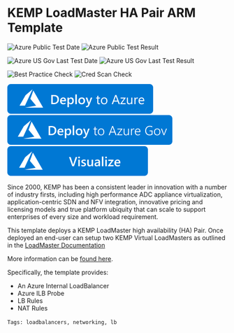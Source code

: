 # KEMP LoadMaster HA Pair ARM Template

![Azure Public Test Date](https://azurequickstartsservice.blob.core.windows.net/badges/kemp-loadmaster-ha-pair/PublicLastTestDate.svg)
![Azure Public Test Result](https://azurequickstartsservice.blob.core.windows.net/badges/kemp-loadmaster-ha-pair/PublicDeployment.svg)

![Azure US Gov Last Test Date](https://azurequickstartsservice.blob.core.windows.net/badges/kemp-loadmaster-ha-pair/FairfaxLastTestDate.svg)
![Azure US Gov Last Test Result](https://azurequickstartsservice.blob.core.windows.net/badges/kemp-loadmaster-ha-pair/FairfaxDeployment.svg)

![Best Practice Check](https://azurequickstartsservice.blob.core.windows.net/badges/kemp-loadmaster-ha-pair/BestPracticeResult.svg)
![Cred Scan Check](https://azurequickstartsservice.blob.core.windows.net/badges/kemp-loadmaster-ha-pair/CredScanResult.svg)

[![Deploy To Azure](https://raw.githubusercontent.com/Azure/azure-quickstart-templates/master/1-CONTRIBUTION-GUIDE/images/deploytoazure.svg?sanitize=true)]("https://portal.azure.com/#create/Microsoft.Template/uri/https%3A%2F%2Fraw.githubusercontent.com%2FAzure%2Fazure-quickstart-templates%2Fmaster%2F---%2Fazuredeploy.json")  [![Deploy To Azure US Gov](https://raw.githubusercontent.com/Azure/azure-quickstart-templates/master/1-CONTRIBUTION-GUIDE/images/deploytoazuregov.svg?sanitize=true)]("https://portal.azure.us/#create/Microsoft.Template/uri/https%3A%2F%2Fraw.githubusercontent.com%2FAzure%2Fazure-quickstart-templates%2Fmaster%2F---%2Fazuredeploy.json")  [![Visualize](https://raw.githubusercontent.com/Azure/azure-quickstart-templates/master/1-CONTRIBUTION-GUIDE/images/visualizebutton.svg?sanitize=true)]("http://armviz.io/#/?load=https%3A%2F%2Fraw.githubusercontent.com%2FAzure%2Fazure-quickstart-templates%2Fmaster%2F---%2Fazuredeploy.json")

Since 2000, KEMP has been a consistent leader in innovation with a number of industry firsts, including high performance ADC appliance virtualization, application-centric SDN and NFV integration, innovative pricing and licensing models and true platform ubiquity that can scale to support enterprises of every size and workload requirement.

This template deploys a KEMP LoadMaster high availability (HA) Pair. Once deployed an end-user can setup two KEMP Virtual LoadMasters as outlined in the [LoadMaster Documentation](https://support.kemptechnologies.com/hc/en-us/articles/203859775-HA-for-Azure-Marketplace-Classic-Interface-)

More information can be [found here](https://kemptechnologies.com/solutions/microsoft-load-balancing/loadmaster-azure/).

Specifically, the template provides:

* An Azure Internal LoadBalancer
* Azure ILB Probe
* LB Rules
* NAT Rules

``Tags: loadbalancers, networking, lb``
